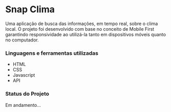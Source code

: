 # Snap Clima

Uma aplicação de busca das informações, em tempo real, sobre o clima local. O projeto foi desenvolvido com base no conceito de Mobile First garantindo responsividade ao utilizá-la tanto em dispositivos móveis quanto no computador.

### Linguagens e ferramentas utilizadas

- HTML
- CSS
- Javascript
- API

### Status do Projeto

Em andamento...
